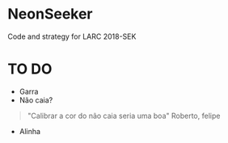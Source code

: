 # NeonSeeker
Code and strategy for LARC 2018-SEK


# TO DO

* Garra
* Não caia?
> "Calibrar a cor do não 
> caia seria uma boa"
>   Roberto, felipe 

* Alinha 
